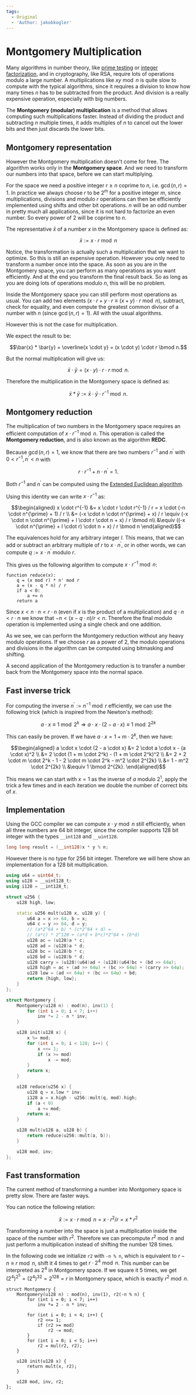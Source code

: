 ```yaml
---
tags:
  - Original
  - 'Author: jakobkogler'
---
```


# Montgomery Multiplication

Many algorithms in number theory, like [prime testing](primality_tests.md) or [integer factorization](factorization.md), and in cryptography, like RSA, require lots of operations modulo a large number.
A multiplications like $x y \bmod{n}$ is quite slow to compute with the typical algorithms, since it requires a division to know how many times $n$ has to be subtracted from the product.
And division is a really expensive operation, especially with big numbers.

The **Montgomery (modular) multiplication** is a method that allows computing such multiplications faster.
Instead of dividing the product and subtracting $n$ multiple times, it adds multiples of $n$ to cancel out the lower bits and then just discards the lower bits.

## Montgomery representation

However the Montgomery multiplication doesn't come for free.
The algorithm works only in the **Montgomery space**.
And we need to transform our numbers into that space, before we can start multiplying.

For the space we need a positive integer $r \ge n$ coprime to $n$, i.e. $\gcd(n, r) = 1$.
In practice we always choose $r$ to be $2^m$ for a positive integer $m$, since multiplications, divisions and modulo $r$ operations can then be efficiently implemented using shifts and other bit operations.
$n$ will be an odd number in pretty much all applications, since it is not hard to factorize an even number.
So every power of $2$ will be coprime to $n$.

The representative $\bar{x}$ of a number $x$ in the Montgomery space is defined as: 

$$\bar{x} := x \cdot r \bmod n$$

Notice, the transformation is actually such a multiplication that we want to optimize.
So this is still an expensive operation.
However you only need to transform a number once into the space.
As soon as you are in the Montgomery space, you can perform as many operations as you want efficiently.
And at the end you transform the final result back.
So as long as you are doing lots of operations modulo $n$, this will be no problem.

Inside the Montgomery space you can still perform most operations as usual.
You can add two elements ($x \cdot r + y \cdot r \equiv (x + y) \cdot r \bmod n$), subtract, check for equality, and even compute the greatest common divisor of a number with $n$ (since $\gcd(n, r) = 1$).
All with the usual algorithms.

However this is not the case for multiplication.

We expect the result to be:

$$\bar{x} * \bar{y} = \overline{x \cdot y} = (x \cdot y) \cdot r \bmod n.$$

But the normal multiplication will give us:

$$\bar{x} \cdot \bar{y} = (x \cdot y) \cdot r \cdot r \bmod n.$$

Therefore the multiplication in the Montgomery space is defined as:

$$\bar{x} * \bar{y} := \bar{x} \cdot \bar{y} \cdot r^{-1} \bmod n.$$

## Montgomery reduction

The multiplication of two numbers in the Montgomery space requires an efficient computation of $x \cdot r^{-1} \bmod n$.
This operation is called the **Montgomery reduction**, and is also known as the algorithm **REDC**.

Because $\gcd(n, r) = 1$, we know that there are two numbers $r^{-1}$ and $n^{\prime}$ with $0 < r^{-1}, n^{\prime} < n$ with

$$r \cdot r^{-1} + n \cdot n^{\prime} = 1.$$

Both $r^{-1}$ and $n^{\prime}$ can be computed using the [Extended Euclidean algorithm](extended-euclid-algorithm.md).

Using this identity we can write $x \cdot r^{-1}$ as:

$$\begin{aligned}
x \cdot r^{-1} &= x \cdot r \cdot r^{-1} / r = x \cdot (-n \cdot n^{\prime} + 1) / r \\
&= (-x \cdot n \cdot n^{\prime} + x) / r \equiv (-x \cdot n \cdot n^{\prime} + l \cdot r \cdot n + x) / r \bmod n\\
&\equiv ((-x \cdot n^{\prime} + l \cdot r) \cdot n + x) / r \bmod n
\end{aligned}$$

The equivalences hold for any arbitrary integer $l$.
This means, that we can add or subtract an arbitrary multiple of $r$ to $x \cdot n^{\prime}$, or in other words, we can compute $q := x \cdot n^{\prime}$ modulo $r$.

This gives us the following algorithm to compute $x \cdot r^{-1} \bmod n$:

```text
function reduce(x):
    q = (x mod r) * n' mod r
    a = (x - q * n) / r
    if a < 0:
        a += n
    return a
```

Since $x < n \cdot n < r \cdot n$ (even if $x$ is the product of a multiplication) and $q \cdot n < r \cdot n$ we know that $-n < (x - q \cdot n) / r < n$.
Therefore the final modulo operation is implemented using a single check and one addition.

As we see, we can perform the Montgomery reduction without any heavy modulo operations.
If we choose $r$ as a power of $2$, the modulo operations and divisions in the algorithm can be computed using bitmasking and shifting.

A second application of the Montgomery reduction is to transfer a number back from the Montgomery space into the normal space.

## Fast inverse trick

For computing the inverse $n^{\prime} := n^{-1} \bmod r$ efficiently, we can use the following trick (which is inspired from the Newton's method):

$$a \cdot x \equiv 1 \bmod 2^k \Longrightarrow a \cdot x \cdot (2 - a \cdot x) \equiv 1 \bmod 2^{2k}$$

This can easily be proven.
If we have $a \cdot x = 1 + m \cdot 2^k$, then we have:

$$\begin{aligned}
a \cdot x \cdot (2 - a \cdot x) &= 2 \cdot a \cdot x - (a \cdot x)^2 \\
&= 2 \cdot (1 + m \cdot 2^k) - (1 + m \cdot 2^k)^2 \\
&= 2 + 2 \cdot m \cdot 2^k - 1 - 2 \cdot m \cdot 2^k - m^2 \cdot 2^{2k} \\
&= 1 - m^2 \cdot 2^{2k} \\
&\equiv 1 \bmod 2^{2k}.
\end{aligned}$$

This means we can start with $x = 1$ as the inverse of $a$ modulo $2^1$, apply the trick a few times and in each iteration we double the number of correct bits of $x$.

## Implementation

Using the GCC compiler we can compute $x \cdot y \bmod n$ still efficiently, when all three numbers are 64 bit integer, since the compiler supports 128 bit integer with the types `__int128` and `__uint128`.

```cpp
long long result = (__int128)x * y % n;
```

However there is no type for 256 bit integer.
Therefore we will here show an implementation for a 128 bit multiplication.

```cpp
using u64 = uint64_t;
using u128 = __uint128_t;
using i128 = __int128_t;

struct u256 {
    u128 high, low;

    static u256 mult(u128 x, u128 y) {
        u64 a = x >> 64, b = x;
        u64 c = y >> 64, d = y;
        // (a*2^64 + b) * (c*2^64 + d) =
        // (a*c) * 2^128 + (a*d + b*c)*2^64 + (b*d)
        u128 ac = (u128)a * c;
        u128 ad = (u128)a * d;
        u128 bc = (u128)b * c;
        u128 bd = (u128)b * d;
        u128 carry = (u128)(u64)ad + (u128)(u64)bc + (bd >> 64u);
        u128 high = ac + (ad >> 64u) + (bc >> 64u) + (carry >> 64u);
        u128 low = (ad << 64u) + (bc << 64u) + bd;
        return {high, low};
    }
};

struct Montgomery {
    Montgomery(u128 n) : mod(n), inv(1) {
        for (int i = 0; i < 7; i++)
            inv *= 2 - n * inv;
    }

    u128 init(u128 x) {
        x %= mod;
        for (int i = 0; i < 128; i++) {
            x <<= 1;
            if (x >= mod)
                x -= mod;
        }
        return x;
    }

    u128 reduce(u256 x) {
        u128 q = x.low * inv;
        i128 a = x.high - u256::mult(q, mod).high;
        if (a < 0)
            a += mod;
        return a;
    }

    u128 mult(u128 a, u128 b) {
        return reduce(u256::mult(a, b));
    }

    u128 mod, inv;
};
```

## Fast transformation

The current method of transforming a number into Montgomery space is pretty slow.
There are faster ways.

You can notice the following relation:

$$\bar{x} := x \cdot r \bmod n = x \cdot r^2 / r = x * r^2$$

Transforming a number into the space is just a multiplication inside the space of the number with $r^2$.
Therefore we can precompute $r^2 \bmod n$ and just perform a multiplication instead of shifting the number 128 times.

In the following code we initialize `r2` with `-n % n`, which is equivalent to $r - n \equiv r \bmod n$, shift it 4 times to get $r \cdot 2^4 \bmod n$.
This number can be interpreted as $2^4$ in Montgomery space.
If we square it $5$ times, we get $(2^4)^{2^5} = (2^4)^{32} = 2^{128} = r$ in Montgomery space, which is exactly $r^2 \bmod n$.

```
struct Montgomery {
    Montgomery(u128 n) : mod(n), inv(1), r2(-n % n) {
        for (int i = 0; i < 7; i++)
            inv *= 2 - n * inv;

        for (int i = 0; i < 4; i++) {
            r2 <<= 1;
            if (r2 >= mod)
                r2 -= mod;
        }
        for (int i = 0; i < 5; i++)
            r2 = mul(r2, r2);
    }

    u128 init(u128 x) {
        return mult(x, r2);
    }

    u128 mod, inv, r2;
};
```
